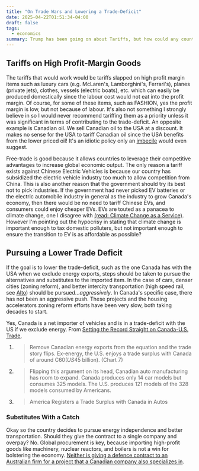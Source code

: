 ```yaml
---
title: "On Trade Wars and Lowering a Trade-Deficit"
date: 2025-04-22T01:51:34-04:00
draft: false
tags:
  - economics
summary: Trump has been going on about Tariffs, but how could any country utilized tariffs for good? This post attempts to explore how tariffs on some goods and services can increase domestic economic opportunities without harming the working class.
---
```


## Tariffs on High Profit-Margin Goods

The tariffs that would work would be tariffs slapped on high profit margin items such as luxury cars (e.g. McLaren's, Lamborghini's, Ferrari's), planes (private jets), clothes, vessels (electric boats), etc. which can easily be produced domestically since the labour cost would not eat into the profit margin. Of course, for some of these items, such as FASHION, yes the profit margin is low, but not because of labour. It's also not something I strongly believe in so I would never recommend tariffing them as a priority unless it was significant in terms of contributing to the trade-deficit. An opposite example is Canadian oil. We sell Canadian oil to the USA at a discount. It makes no sense for the USA to tariff Canadian oil since the USA benefits from the lower priced oil! It's an idiotic policy only an [imbecile](https://en.wikipedia.org/wiki/Peter_Navarro) would even suggest.

Free-trade is good because it allows countries to leverage their competitive advantages to increase global economic output. The only reason a tariff exists against Chinese Electric Vehicles is because our country has subsidized the electric vehicle industry too much to allow competition from China. This is also another reason that the government should try its best not to pick industries. If the government had never picked EV batteries or the electric automobile industry in general as the industry to grow Canada's economy, then there would be no need to tariff Chinese EVs, and consumers could enjoy cheaper EVs. EVs are touted as a panacea to climate change, one I disagree with [(read: Climate Change as a Service)](/posts/climate-change-as-a-service). However I'm pointing out the hypocrisy in stating that climate change is important enough to tax domestic polluters, but not important enough to ensure the transition to EV is as affordable as possible?

## Pursuing a Lower Trade Deficit

If the goal is to lower the trade-deficit, such as the one Canada has with the USA when we exclude energy exports, steps should be taken to pursue the alternatives and substitutes to the imported item. In the case of cars, denser cities (zoning reform), and better intercity transportation (high speed rail, see [Alto](https://altotrain.ca/en/posts/green-light-for-development-of-a-high-speed-rail-network-between-toronto-and-quebec-city/)) should be pursued..._aggressively_. In Canada's specific case, there has not been an aggressive push. These projects and the housing accelerators zoning reform efforts have been very slow, both taking decades to start.

Yes, Canada is a net importer of vehicles and is in a trade-deficit with the US if we exclude energy. From [Setting the Record Straight on Canada-U.S. Trade](https://economics.td.com/ca-canada-us-trade-balance),

1.  > Remove Canadian energy exports from the equation and the trade story flips. Ex-energy, the U.S. enjoys a trade surplus with Canada of around C$60 (US$45 billion). (Chart 7)
2. > Flipping this argument on its head, Canadian auto manufacturing has room to expand. Canada produces only 14 car models but consumes 325 models. The U.S. produces 121 models of the 328 models consumed by Americans.
3. > America Registers a Trade Surplus with Canada in Autos

### Substitutes With a Catch

Okay so the country decides to pursue energy independence and better transportation. Should they give the contract to a single company and overpay? No. Global procurement is key, because importing high-profit goods like machinery, nuclear reactors, and boilers is not a win for bolstering the economy. [Neither is giving a defence contract to an Australian firm for a project that a Canadian company also specializes in](https://ottawacitizen.com/public-service/defence-watch/canada-australia-arctic-radar).
